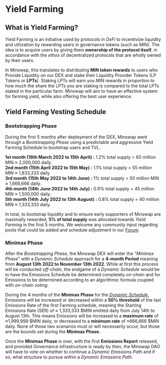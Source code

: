 # Yield Farming

## What is Yield Farming?

Yield Farming is an initiative used by protocols in _DeFi_ to incentivize liquidity and utilization by rewarding users in governance tokens (such as MIN). The idea is to acquire users by giving them **ownership of the protocol itself**, in accordance with the _ethos_ of decentralized protocols that are wholly owned by their users.

In Minswap, this translates to distributing **MIN token rewards** to users who Provide Liquidity on our DEX and stake their Liquidity Provider Tokens (LP Tokens or **LPTs**). Staking LPTs will earn you MIN rewards in proportion to how much the share the LPTs you are staking is compared to the total LPTs staked in the particular farm. Minswap will aim to have an effective system for farming yield, while also offering the best user experience.

## **Yield Farming Vesting Schedule**

### Bootstrapping Phase&#x20;

During the first 5 months after deployment of the DEX, Minswap went through a _Bootstrapping Phase_ using a predictable and aggressive Yield Farming Schedule to bootstrap users and TVL.

**1st month (16th March 2022 to 15th April) :** 1.2% total supply = 60 million MIN ≈ 2,000,000 daily. \
**2nd month (15th April 2022 to 15th May) :** 1.1% total supply = 55 million MIN ≈ 1,833,333 daily \
**3rd month** **(15th** **May 2022 to 14th June) :** 1% total supply = 50 million MIN ≈ 1,666,666 daily. \
**4th month (14th** **June 2022 to 14th July) :** 0.9% total supply = 45 million MIN ≈ 1,500,000 daily. \
**5th month (14th** **July 2022 to 13th August)** **:** 0.8% total supply = 40 million MIN ≈ 1,333,333 daily.

In total, to bootstrap liquidity and to ensure early supporters of Minswap are maximally rewarded, **5% of total supply** was allocated towards _Yield Farming_ in the first 5 months. We welcome any community input regarding pools that could be added and schedule adjustment in our [Forum](https://forum.minswap.org/).

### **Minimax** Phase&#x20;

After the _Bootstrapping Phase_, the Minswap DEX will enter the _"Minimax Phase"_ with a _Dynamic Schedule_ approach for a **4-month Period** meaning from **August 13th 2022 to November 13th 2022**. While at first this process will be conducted _off-chain_, the endgame of a _Dynamic Schedule_ would be to have the Emissions Schedule be determined completely _on-chain_ and for Emissions to be determined according to an algorithmic formula coupled with _on-chain voting_.

During the 4 months of the **Minimax Phase** for the [_Dynamic Schedule_](https://minswap-labs.medium.com/minomics-research-part-2-introducing-dynamic-emission-schedules-974783ef1f8d), Emissions will be increased or decreased within a **50% threshold** of the last Emissions Rate of the first Farming schedule, meaning the Starting Emissions Rate (SER) of ≈ 1,333,333 $MIN emitted daily from July 14th to August 13th. This means Emissions will be increased to a **maximum rate** of ≈1,999,999 $MIN daily, or decreased to a **minimum rate** of ≈666,666 $MIN daily. None of those two scenarios must or will necessarily occur, but those are the bounds set during the **Minimax Phase.**&#x20;

Once the **Minimax Phase** is over, with the first **Emissions Report** released, and provided Governance infrastructure is ready by then, the Minswap DAO will have to vote on whether to continue a _Dynamic Emissions_ _Path_ and if so, what structure to pursue within a _Dynamic Emissions Path_.



